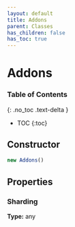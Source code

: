 ```yaml
---
layout: default
title: Addons
parent: Classes
has_children: false
has_toc: true
---
```


# Addons
### Table of Contents
{: .no_toc .text-delta }

- TOC
{:toc}
## Constructor
```js
new Addons()
```
## Properties
### Sharding
**Type:** any

